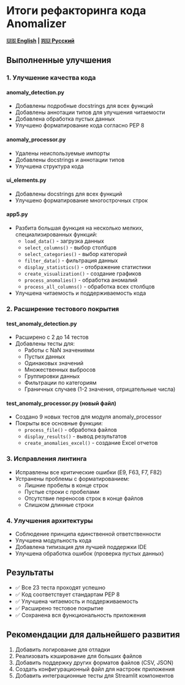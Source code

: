 # Итоги рефакторинга кода Anomalizer

**[🇺🇸 English](REFACTORING_SUMMARY.en.md) | [🇷🇺 Русский](REFACTORING_SUMMARY.md)**

## Выполненные улучшения

### 1. Улучшение качества кода

#### anomaly_detection.py
- Добавлены подробные docstrings для всех функций
- Добавлены аннотации типов для улучшения читаемости
- Добавлена обработка пустых данных
- Улучшено форматирование кода согласно PEP 8

#### anomaly_processor.py
- Удалены неиспользуемые импорты
- Добавлены docstrings и аннотации типов
- Улучшена структура кода

#### ui_elements.py
- Добавлены docstrings для всех функций
- Улучшено форматирование многострочных строк

#### app5.py
- Разбита большая функция на несколько мелких, специализированных функций:
  - `load_data()` - загрузка данных
  - `select_columns()` - выбор столбцов
  - `select_categories()` - выбор категорий
  - `filter_data()` - фильтрация данных
  - `display_statistics()` - отображение статистики
  - `create_visualization()` - создание графиков
  - `process_anomalies()` - обработка аномалий
  - `process_all_columns()` - обработка всех столбцов
- Улучшена читаемость и поддерживаемость кода

### 2. Расширение тестового покрытия

#### test_anomaly_detection.py
- Расширено с 2 до 14 тестов
- Добавлены тесты для:
  - Работы с NaN значениями
  - Пустых данных
  - Одинаковых значений
  - Множественных выбросов
  - Группировки данных
  - Фильтрации по категориям
  - Граничных случаев (1-2 значения, отрицательные числа)

#### test_anomaly_processor.py (новый файл)
- Создано 9 новых тестов для модуля anomaly_processor
- Покрыты все основные функции:
  - `process_file()` - обработка файлов
  - `display_results()` - вывод результатов
  - `create_anomalies_excel()` - создание Excel отчетов

### 3. Исправления линтинга

- Исправлены все критические ошибки (E9, F63, F7, F82)
- Устранены проблемы с форматированием:
  - Лишние пробелы в конце строк
  - Пустые строки с пробелами
  - Отсутствие переносов строк в конце файлов
  - Слишком длинные строки

### 4. Улучшения архитектуры

- Соблюдение принципа единственной ответственности
- Улучшена модульность кода
- Добавлена типизация для лучшей поддержки IDE
- Улучшена обработка ошибок (проверка пустых данных)

## Результаты

- ✅ Все 23 теста проходят успешно
- ✅ Код соответствует стандартам PEP 8
- ✅ Улучшена читаемость и поддерживаемость
- ✅ Расширено тестовое покрытие
- ✅ Сохранена вся функциональность приложения

## Рекомендации для дальнейшего развития

1. Добавить логирование для отладки
2. Реализовать кэширование для больших файлов
3. Добавить поддержку других форматов файлов (CSV, JSON)
4. Создать конфигурационный файл для настроек приложения
5. Добавить интеграционные тесты для Streamlit компонентов